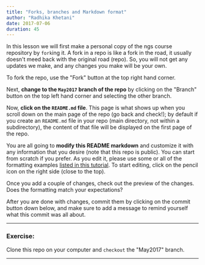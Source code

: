 ```yaml
---
title: "Forks, branches and Markdown format"
author: "Radhika Khetani"
date: 2017-07-06
duration: 45
---
```


In this lesson we will first make a personal copy of the ngs course repository by `fork`ing it. A fork in a repo is like a fork in the road, it usually doesn't meed back with the original road (repo). So, you will not get any updates we make, and any changes you make will be your own.

To fork the repo, use the "Fork" button at the top right hand corner.

Next, **change to the `May2017` branch of the repo** by clicking on the "Branch" button on the top left hand corner and selecting the other branch. 

Now, **click on the `README.md` file**. This page is what shows up when you scroll down on the main page of the repo (go back and check!); by default if you create an `README.md` file in your repo (main directory, not within a subdirectory), the content of that file will be displayed on the first page of the repo.

You are all going to **modify this README markdown** and customize it with any information that you desire (note that this repo is public). 
You can start from scratch if you prefer. As you edit it, please use some or all of the formatting examples [listed in this tutorial](https://guides.github.com/features/mastering-markdown/#examples). To start editing, click on the pencil icon on the right side (close to the top). 

Once you add a couple of changes, check out the preview of the changes. Does the formatting match your expectations?

After you are done with changes, commit them by clicking on the commit button down below, and make sure to add a message to remind yourself what this commit was all about.

***
### Exercise:

Clone this repo on your computer and `checkout` the "May2017" branch.

***
